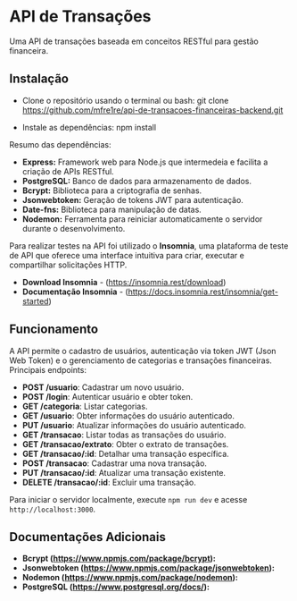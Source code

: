 # API de Transações

Uma API de transações baseada em conceitos RESTful para gestão financeira. 

## Instalação
- Clone o repositório usando o terminal ou bash:
  git clone https://github.com/mfre1re/api-de-transacoes-financeiras-backend.git

- Instale as dependências:
  npm install

Resumo das dependências:
  - **Express:** Framework web para Node.js que intermedeia e facilita a criação de APIs RESTful.
  - **PostgreSQL:** Banco de dados para armazenamento de dados.
  - **Bcrypt:** Biblioteca para a criptografia de senhas.
  - **Jsonwebtoken:** Geração de tokens JWT para autenticação.
  - **Date-fns:** Biblioteca para manipulação de datas.
  - **Nodemon:** Ferramenta para reiniciar automaticamente o servidor durante o desenvolvimento.

Para realizar testes na API foi utilizado o **Insomnia**, uma plataforma de teste de API que oferece uma interface intuitiva para criar, executar e compartilhar solicitações HTTP.

- **Download Insomnia** - (https://insomnia.rest/download)
- **Documentação Insomnia** - (https://docs.insomnia.rest/insomnia/get-started)

## Funcionamento

A API permite o cadastro de usuários, autenticação via token JWT (Json Web Token) e o gerenciamento de categorias e transações financeiras.
Principais endpoints:

- **POST /usuario**: Cadastrar um novo usuário.
- **POST /login**: Autenticar usuário e obter token.
- **GET /categoria**: Listar categorias.
- **GET /usuario**: Obter informações do usuário autenticado.
- **PUT /usuario**: Atualizar informações do usuário autenticado.
- **GET /transacao**: Listar todas as transações do usuário.
- **GET /transacao/extrato**: Obter o extrato de transações.
- **GET /transacao/:id**: Detalhar uma transação específica.
- **POST /transacao**: Cadastrar uma nova transação.
- **PUT /transacao/:id**: Atualizar uma transação existente.
- **DELETE /transacao/:id**: Excluir uma transação.

Para iniciar o servidor localmente, execute `npm run dev` e acesse `http://localhost:3000`.

## Documentações Adicionais

- **Bcrypt (https://www.npmjs.com/package/bcrypt):** 
- **Jsonwebtoken (https://www.npmjs.com/package/jsonwebtoken):**
- **Nodemon (https://www.npmjs.com/package/nodemon):**
- **PostgreSQL (https://www.postgresql.org/docs/):**
  
